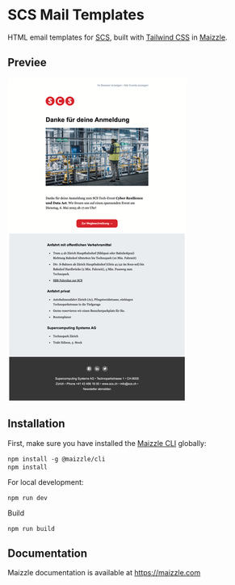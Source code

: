 # SCS Mail Templates

HTML email templates for [SCS](https://www.scs.com/), built with [Tailwind CSS](https://tailwindcss.com/) in [Maizzle](https://maizzle.com).



## Previee
![Preview](/preview/Preview-Desktop.png)



## Installation

First, make sure you have installed the [Maizzle CLI](https://maizzle.com/docs/installation/#install-the-cli-globally) globally:



```
npm install -g @maizzle/cli
npm install 

```

For local development:

```
npm run dev
```

Build 

```
npm run build
```




## Documentation

Maizzle documentation is available at https://maizzle.com
